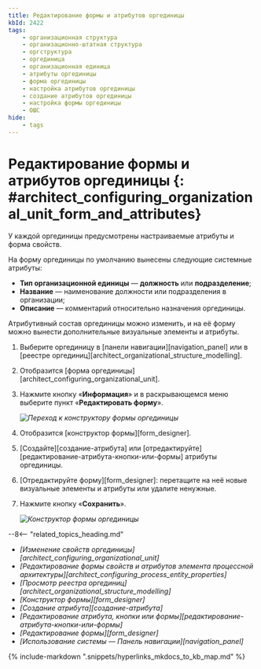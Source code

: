 ```yaml
---
title: Редактирование формы и атрибутов оргединицы
kbId: 2422
tags:
    - организационная структура
    - организационно-штатная структура
    - оргструктура
    - оргединица
    - организационная единица
    - атрибуты оргединицы
    - форма оргединицы
    - настройка атрибутов оргединицы
    - создание атрибутов оргединицы
    - настройка формы оргединицы
    - ОШС
hide:
    - tags
---
```


# Редактирование формы и атрибутов оргединицы {: #architect_configuring_organizational_unit_form_and_attributes}

У каждой оргединицы предусмотрены настраиваемые атрибуты и форма свойств.

На форму оргединицы по умолчанию вынесены следующие системные атрибуты:

* **Тип организационной единицы** — **должность** или **подразделение**;
* **Название** — наименование должности или подразделения в организации;
* **Описание** — комментарий относительно назначения оргединицы.

Атрибутивный состав оргединицы можно изменить, и на её форму можно вынести дополнительные визуальные элементы и атрибуты.

1. Выберите оргединицу в [панели навигации][navigation_panel] или в [реестре оргединиц][architect_organizational_structure_modelling].
2. Отобразится [форма оргединицы][architect_configuring_organizational_unit].
3. Нажмите кнопку «**Информация**» <i class="fa-light fa-edit"></i> и в раскрывающемся меню выберите пункт «**Редактировать форму**».

    *![Переход к конструктору формы оргединицы](configuring_organizational_unit_edit_form.png)*

4. Отобразится [конструктор формы][form_designer].
5. [Создайте][создание-атрибута] или [отредактируйте][редактирование-атрибута-кнопки-или-формы] атрибуты оргединицы.
6. [Отредактируйте форму][form_designer]: перетащите на неё новые визуальные элементы и атрибуты или удалите ненужные.
7. Нажмите кнопку «**Сохранить**».

    *![Конструктор формы оргединицы](configuring_organizational_unit_form_designer.png)*

<div class="relatedTopics" markdown="block">

--8<-- "related_topics_heading.md"

- _[Изменение свойств оргединицы][architect_configuring_organizational_unit]_
- _[Редактирование формы свойств и атрибутов элемента процессной архитектуры][architect_configuring_process_entity_properties]_
- _[Просмотр реестра оргединиц][architect_organizational_structure_modelling]_
- _[Конструктор формы][form_designer]_
- _[Создание атрибута][создание-атрибута]_
- _[Редактирование атрибута, кнопки или формы][редактирование-атрибута-кнопки-или-формы]_
- _[Редактирование формы][form_designer]_
- _[Использование системы — Панель навигации][navigation_panel]_

</div>

{% include-markdown ".snippets/hyperlinks_mkdocs_to_kb_map.md" %}
